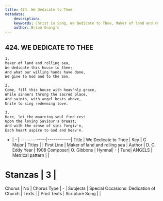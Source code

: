 ```yaml
---
title: 424. We Dedicate to Thee
metadata:
    description: 
    keywords: Christ in Song, We Dedicate to Thee, Maker of land and rolling sea, 
    author: Brian Onang'o
---
```



## 424. WE DEDICATE TO THEE

```txt
1.
Maker of land and rolling sea,
We dedicate this house to thee;
And what our willing hands have done,
We give to God and to the Son.

2.
Come, fill this house with heav'nly grace,
While sinners throng the sacred place,
And saints, with angel hosts above,
Unite to sing redeeming love.

3.
Here, let the mourning soul find rest
Upon the loving Saviour's breast;
And with the sense of sins forgiv'n,
Each heart aspire to God and heav'n.


```

- |   -  |
-------------|------------|
Title | We Dedicate to Thee |
Key | G Major |
Titles |  |
First Line | Maker of land and rolling sea |
Author | D. C. Eddy
Year | 1908
Composer| O. Gibbons |
Hymnal|  - |
Tune| ANGELS |
Metrical pattern | |
# Stanzas | 3 |
Chorus | No |
Chorus Type | - |
Subjects | Special Occasions: Dedication of Church |
Texts |  |
Print Texts | 
Scripture Song |  |
  
